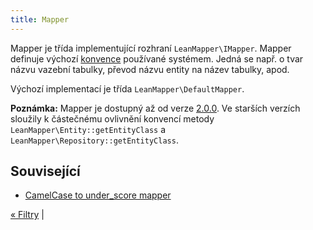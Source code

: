 ```yaml
---
title: Mapper
---
```


Mapper je třída implementující rozhraní `LeanMapper\IMapper`. Mapper definuje výchozí [konvence](../konvence/) používané systémem. Jedná se např. o tvar názvu vazební tabulky, převod názvu entity na název tabulky, apod.

Výchozí implementací je třída `LeanMapper\DefaultMapper`.

**Poznámka:** Mapper je dostupný až od verze [2.0.0](/cs/changelog/). Ve starších verzích sloužily k částečnému ovlivnění konvencí metody `LeanMapper\Entity::getEntityClass` a `LeanMapper\Repository::getEntityClass`.


## Související

* [CamelCase to under_score mapper](/cs/tutorials/camelcase-to-underscore-mapper/)


[« Filtry](/cs/docs/filtry/) |
